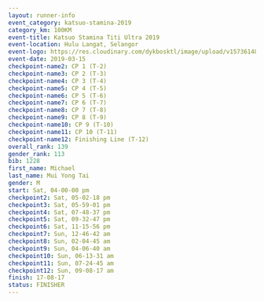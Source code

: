 ```yaml
--- 
layout: runner-info 
event_category: katsuo-stamina-2019 
category_km: 100KM 
event-title: Katsuo Stamina Titi Ultra 2019 
event-location: Hulu Langat, Selangor 
event-logo: https://res.cloudinary.com/dykbosktl/image/upload/v1573614825/Logo/Logo_p7ft6n.png 
event-date: 2019-03-15 
checkpoint-name2: CP 1 (T-2) 
checkpoint-name3: CP 2 (T-3) 
checkpoint-name4: CP 3 (T-4) 
checkpoint-name5: CP 4 (T-5) 
checkpoint-name6: CP 5 (T-6) 
checkpoint-name7: CP 6 (T-7) 
checkpoint-name8: CP 7 (T-8) 
checkpoint-name9: CP 8 (T-9) 
checkpoint-name10: CP 9 (T-10) 
checkpoint-name11: CP 10 (T-11) 
checkpoint-name12: Finishing Line (T-12) 
overall_rank: 139
gender_rank: 113
bib: 1228
first_name: Michael
last_name: Mui Yong Tai
gender: M
start: Sat, 04-00-00 pm
checkpoint2: Sat, 05-02-18 pm
checkpoint3: Sat, 05-59-01 pm
checkpoint4: Sat, 07-48-37 pm
checkpoint5: Sat, 09-32-47 pm
checkpoint6: Sat, 11-15-56 pm
checkpoint7: Sun, 12-46-42 am
checkpoint8: Sun, 02-04-45 am
checkpoint9: Sun, 04-06-40 am
checkpoint10: Sun, 06-13-31 am
checkpoint11: Sun, 07-24-45 am
checkpoint12: Sun, 09-08-17 am
finish: 17-08-17
status: FINISHER
--- 
```

